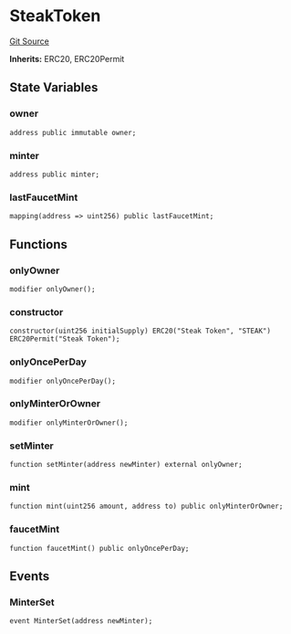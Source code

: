 # SteakToken
[Git Source](https://github.com/lumen-limitless/staking-example-contracts/blob/017a93bd48a62b826e2061f0b36575dedc9d4786/src/SteakToken.sol)

**Inherits:**
ERC20, ERC20Permit


## State Variables
### owner

```solidity
address public immutable owner;
```


### minter

```solidity
address public minter;
```


### lastFaucetMint

```solidity
mapping(address => uint256) public lastFaucetMint;
```


## Functions
### onlyOwner


```solidity
modifier onlyOwner();
```

### constructor


```solidity
constructor(uint256 initialSupply) ERC20("Steak Token", "STEAK") ERC20Permit("Steak Token");
```

### onlyOncePerDay


```solidity
modifier onlyOncePerDay();
```

### onlyMinterOrOwner


```solidity
modifier onlyMinterOrOwner();
```

### setMinter


```solidity
function setMinter(address newMinter) external onlyOwner;
```

### mint


```solidity
function mint(uint256 amount, address to) public onlyMinterOrOwner;
```

### faucetMint


```solidity
function faucetMint() public onlyOncePerDay;
```

## Events
### MinterSet

```solidity
event MinterSet(address newMinter);
```

